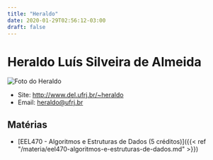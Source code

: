 ```yaml
---
title: "Heraldo"
date: 2020-01-29T02:56:12-03:00
draft: false
---
```


# Heraldo Luís Silveira de Almeida

![Foto do Heraldo](http://www.del.ufrj.br/~heraldo/index_foto.jpg)

- Site: http://www.del.ufrj.br/~heraldo
- Email: [heraldo@ufrj.br](mailto:heraldo@ufrj.br)

## Matérias

- [EEL470 - Algoritmos e Estruturas de Dados (5 créditos)]({{< ref "/materia/eel470-algoritmos-e-estruturas-de-dados.md" >}})

